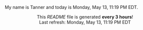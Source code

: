 My name is Tanner and today is Monday, May 13, 11:19 PM EDT.

<p align="center">This <i>README</i> file is generated <b>every 3 hours</b>!</br>Last refresh: Monday, May 13, 11:19 PM EDT<br /></p>
